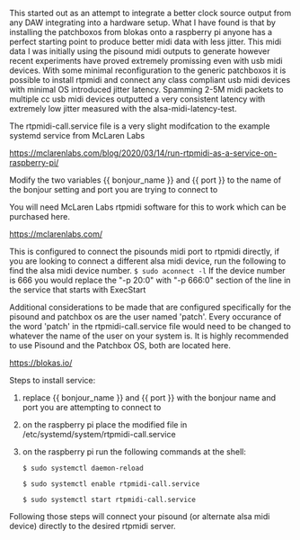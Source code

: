This started out as an attempt to integrate a better clock source output from any DAW integrating into a hardware setup. 
What I have found is that by installing the patchboxos from blokas onto a raspberry pi anyone has a perfect starting point to produce better midi data with less jitter.
This midi data I was initially using the pisound midi outputs to generate however recent experiments have proved extremely promissing even with usb midi devices.
With some minimal reconfiguration to the generic patchboxos it is possible to install rtpmidi and connect any class compliant usb midi devices with minimal OS introduced jitter latency. 
Spamming 2-5M midi packets to multiple cc usb midi devices outputted a very consistent latency with extremely low jitter measured with the alsa-midi-latency-test. 

The rtpmidi-call.service file is a very slight modifcation to the example systemd service from McLaren Labs

https://mclarenlabs.com/blog/2020/03/14/run-rtpmidi-as-a-service-on-raspberry-pi/

Modify the two variables {{ bonjour_name }} and {{ port }} to the name of the bonjour setting and port you are trying to connect to    

You will need McLaren Labs rtpmidi software for this to work which can be purchased here.

https://mclarenlabs.com/

This is configured to connect the pisounds midi port to rtpmidi directly, if you are looking to connect a different alsa midi device, run the following to find the alsa midi device number. `$ sudo aconnect -l` If the device number is 666 you would replace the "-p 20:0" with "-p 666:0" section of the line in the service that starts with ExecStart  

Additional considerations to be made that are configured specifically for the pisound and patchbox os are the user named 'patch'. Every occurance of the word 'patch' in the rtpmidi-call.service file would need to be changed to whatever the name of the user on your system is.
It is highly recommended to use Pisound and the Patchbox OS, both are located here.

https://blokas.io/

Steps to install service:
  1. replace {{ bonjour_name }} and {{ port }} with the bonjour name and port you are attempting to connect to
  2. on the raspberry pi place the modified file in /etc/systemd/system/rtpmidi-call.service
  3. on the raspberry pi run the following commands at the shell:
  
      `$ sudo systemctl daemon-reload`
      
      `$ sudo systemctl enable rtpmidi-call.service`
      
      `$ sudo systemctl start rtpmidi-call.service`
 
 Following those steps will connect your pisound (or alternate alsa midi device) directly to the desired rtpmidi server. 
